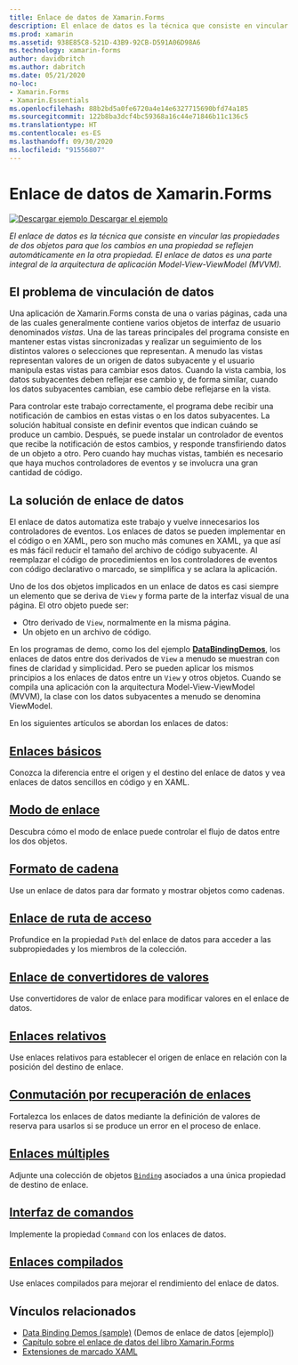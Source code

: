 ```yaml
---
title: Enlace de datos de Xamarin.Forms
description: El enlace de datos es la técnica que consiste en vincular las propiedades de dos objetos para que los cambios en una propiedad se reflejen automáticamente en la otra propiedad. El enlace de datos es una parte integral de la arquitectura de aplicación Model-View-ViewModel (MVVM).
ms.prod: xamarin
ms.assetid: 938E85C8-521D-43B9-92CB-D591A06D98A6
ms.technology: xamarin-forms
author: davidbritch
ms.author: dabritch
ms.date: 05/21/2020
no-loc:
- Xamarin.Forms
- Xamarin.Essentials
ms.openlocfilehash: 88b2bd5a0fe6720a4e14e6327715690bfd74a185
ms.sourcegitcommit: 122b8ba3dcf4bc59368a16c44e71846b11c136c5
ms.translationtype: HT
ms.contentlocale: es-ES
ms.lasthandoff: 09/30/2020
ms.locfileid: "91556807"
---
```

# <a name="no-locxamarinforms-data-binding"></a>Enlace de datos de Xamarin.Forms

[![Descargar ejemplo](~/media/shared/download.png) Descargar el ejemplo](https://docs.microsoft.com/samples/xamarin/xamarin-forms-samples/databindingdemos)

_El enlace de datos es la técnica que consiste en vincular las propiedades de dos objetos para que los cambios en una propiedad se reflejen automáticamente en la otra propiedad. El enlace de datos es una parte integral de la arquitectura de aplicación Model-View-ViewModel (MVVM)._

## <a name="the-data-linking-problem"></a>El problema de vinculación de datos

Una aplicación de Xamarin.Forms consta de una o varias páginas, cada una de las cuales generalmente contiene varios objetos de interfaz de usuario denominados *vistas*. Una de las tareas principales del programa consiste en mantener estas vistas sincronizadas y realizar un seguimiento de los distintos valores o selecciones que representan. A menudo las vistas representan valores de un origen de datos subyacente y el usuario manipula estas vistas para cambiar esos datos. Cuando la vista cambia, los datos subyacentes deben reflejar ese cambio y, de forma similar, cuando los datos subyacentes cambian, ese cambio debe reflejarse en la vista.

Para controlar este trabajo correctamente, el programa debe recibir una notificación de cambios en estas vistas o en los datos subyacentes. La solución habitual consiste en definir eventos que indican cuándo se produce un cambio. Después, se puede instalar un controlador de eventos que recibe la notificación de estos cambios, y responde transfiriendo datos de un objeto a otro. Pero cuando hay muchas vistas, también es necesario que haya muchos controladores de eventos y se involucra una gran cantidad de código.

## <a name="the-data-binding-solution"></a>La solución de enlace de datos

El enlace de datos automatiza este trabajo y vuelve innecesarios los controladores de eventos. Los enlaces de datos se pueden implementar en el código o en XAML, pero son mucho más comunes en XAML, ya que así es más fácil reducir el tamaño del archivo de código subyacente. Al reemplazar el código de procedimientos en los controladores de eventos con código declarativo o marcado, se simplifica y se aclara la aplicación.

Uno de los dos objetos implicados en un enlace de datos es casi siempre un elemento que se deriva de `View` y forma parte de la interfaz visual de una página. El otro objeto puede ser:

- Otro derivado de `View`, normalmente en la misma página.
- Un objeto en un archivo de código.

En los programas de demo, como los del ejemplo [**DataBindingDemos**](/samples/xamarin/xamarin-forms-samples/databindingdemos), los enlaces de datos entre dos derivados de `View` a menudo se muestran con fines de claridad y simplicidad. Pero se pueden aplicar los mismos principios a los enlaces de datos entre un `View` y otros objetos. Cuando se compila una aplicación con la arquitectura Model-View-ViewModel (MVVM), la clase con los datos subyacentes a menudo se denomina ViewModel.

En los siguientes artículos se abordan los enlaces de datos:

## <a name="basic-bindings"></a>[Enlaces básicos](basic-bindings.md)

Conozca la diferencia entre el origen y el destino del enlace de datos y vea enlaces de datos sencillos en código y en XAML.

## <a name="binding-mode"></a>[Modo de enlace](binding-mode.md)

Descubra cómo el modo de enlace puede controlar el flujo de datos entre los dos objetos.

## <a name="string-formatting"></a>[Formato de cadena](string-formatting.md)

Use un enlace de datos para dar formato y mostrar objetos como cadenas.

## <a name="binding-path"></a>[Enlace de ruta de acceso](binding-path.md)

Profundice en la propiedad `Path` del enlace de datos para acceder a las subpropiedades y los miembros de la colección.

## <a name="binding-value-converters"></a>[Enlace de convertidores de valores](converters.md)

Use convertidores de valor de enlace para modificar valores en el enlace de datos.

## <a name="relative-bindings"></a>[Enlaces relativos](relative-bindings.md)

Use enlaces relativos para establecer el origen de enlace en relación con la posición del destino de enlace.

## <a name="binding-fallbacks"></a>[Conmutación por recuperación de enlaces](binding-fallbacks.md)

Fortalezca los enlaces de datos mediante la definición de valores de reserva para usarlos si se produce un error en el proceso de enlace.

## <a name="multi-bindings"></a>[Enlaces múltiples](multibinding.md)

Adjunte una colección de objetos [`Binding`](xref:Xamarin.Forms.Binding) asociados a una única propiedad de destino de enlace.

## <a name="the-command-interface"></a>[Interfaz de comandos](commanding.md)

Implemente la propiedad `Command` con los enlaces de datos.

## <a name="compiled-bindings"></a>[Enlaces compilados](compiled-bindings.md)

Use enlaces compilados para mejorar el rendimiento del enlace de datos.

## <a name="related-links"></a>Vínculos relacionados

- [Data Binding Demos (sample)](/samples/xamarin/xamarin-forms-samples/databindingdemos) (Demos de enlace de datos [ejemplo])
- [Capítulo sobre el enlace de datos del libro Xamarin.Forms](~/xamarin-forms/creating-mobile-apps-xamarin-forms/summaries/chapter16.md)
- [Extensiones de marcado XAML](~/xamarin-forms/xaml/markup-extensions/index.md)